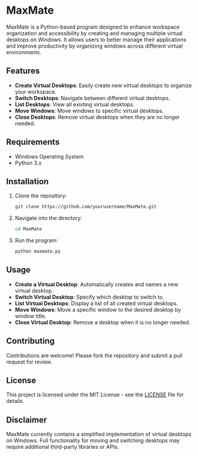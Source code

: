 # MaxMate

MaxMate is a Python-based program designed to enhance workspace organization and accessibility by creating and managing multiple virtual desktops on Windows. It allows users to better manage their applications and improve productivity by organizing windows across different virtual environments.

## Features

- **Create Virtual Desktops**: Easily create new virtual desktops to organize your workspace.
- **Switch Desktops**: Navigate between different virtual desktops.
- **List Desktops**: View all existing virtual desktops.
- **Move Windows**: Move windows to specific virtual desktops.
- **Close Desktops**: Remove virtual desktops when they are no longer needed.

## Requirements

- Windows Operating System
- Python 3.x

## Installation

1. Clone the repository:

   ```bash
   git clone https://github.com/yourusername/MaxMate.git
   ```

2. Navigate into the directory:

   ```bash
   cd MaxMate
   ```

3. Run the program:

   ```bash
   python maxmate.py
   ```

## Usage

- **Create a Virtual Desktop**: Automatically creates and names a new virtual desktop.
- **Switch Virtual Desktop**: Specify which desktop to switch to.
- **List Virtual Desktops**: Display a list of all created virtual desktops.
- **Move Windows**: Move a specific window to the desired desktop by window title.
- **Close Virtual Desktop**: Remove a desktop when it is no longer needed.

## Contributing

Contributions are welcome! Please fork the repository and submit a pull request for review.

## License

This project is licensed under the MIT License - see the [LICENSE](LICENSE) file for details.

## Disclaimer

MaxMate currently contains a simplified implementation of virtual desktops on Windows. Full functionality for moving and switching desktops may require additional third-party libraries or APIs.